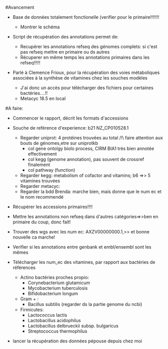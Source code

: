 #Avancement
- Base de données totalement fonctionelle (verifier pour le primaire!!!!!!!
    - Montrer le schéma
- Script de récupération des annotations permet de:
    - Recupérer les annotations refseq des génomes complets: si c'est pas refseq mettre en primaire ou ds autres
    - Récuperer en même temps les annotations primaires dans les refseq!!!!!

- Parlé à Clemence Frioux, pour la récupération des voies métaboliques associées à la synthèse de vitamines chez les 
souches modèles
    - J'ai donc un accès pour télécharger des fichiers pour certaines bactéries....!!
    - Metacyc 18.5 en local     


#A faire:
- Commencer le rapport, décrit les formats d'accessions

- Souche de reférence d'experience: b21 NZ_CP010528.1
    - Regarder uniprot: 4 protéines trouvées au total /!\ faire attention aux bouts de génomes,etre sur uniprotkb
        - col gene ontolgy biolo process, CIRM BIA1 très bien annotée effectivement
        - col kegg (genome annotation), pas souvent de crossref finalement
        - col pathway (function)
    - Regarder kegg: metabolism of cofactor and vitamins; b6 =>> 5 vitamines trouvées
    - Regarder metacyc: 
    - Regarder la bdd Brenda: marche bien, mais donne que le num ec et le nom recommendé
    
- Récupérer les accessions primaires!!!!
- Mettre les annotations non refseq dans d'autres catégories=>>ben en primaire du coup, donc fait!
- Trouver des wgs avec les num ec: AXZV00000000.1,>> et bonne nouvelle ca marche!
- Verifier si les annotations entre genbank et embl/ensembl sont les mêmes


- Télécharger les num_ec des vitamines, par rapport aux bactéries de références
    - Actino bactéries proches propio:
        - Corynebacterium glutamicum
        - Mycobacterium tuberculosis
        - Bifidobacterium longum
    - Gram + :
        - Bacillus subtilis (regarder ds la partie genome du ncbi)
    - Firmicutes:
        - Lactococcus lactis
        - Lactobacillus acidophilus
        - Lactobacillus delbrueckii subsp. bulgaricus
        - Streptococcus thermophilus
        
- lancer la récupération des données pépouse depuis chez moi

